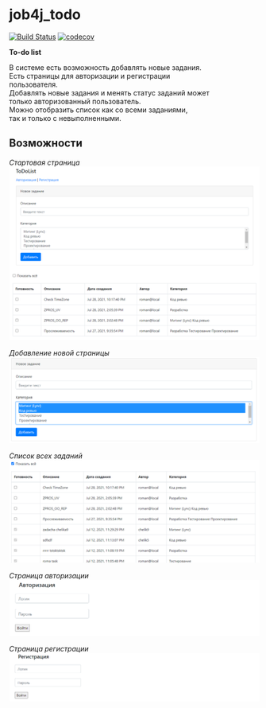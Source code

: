 # job4j_todo
[![Build Status](https://travis-ci.com/romankhiropulos/job4j_todo.svg?branch=main)](https://travis-ci.com/romankhiropulos/job4j_todo)
[![codecov](https://codecov.io/gh/romankhiropulos/job4j_todo/branch/main/graph/badge.svg?token=YY1R6PQ0SS)](https://codecov.io/gh/romankhiropulos/job4j_todo)

**To-do list**

В системе есть возможность добавлять новые задания.
<br>Есть страницы для авторизации и регистрации
<br>пользователя.
<br>Добавлять новые задания и менять статус заданий может 
<br>только авторизованный пользователь.
<br>Можно отобразить список как со всеми заданиями,
<br>так и только с невыполненными.


## Возможности

*Стартовая страница* <br>
![alt text](src/main/webapp/images/startpage.JPG) 

*Добавление новой страницы* <br>
![alt text](src/main/webapp/images/addpage.JPG)

*Список всех заданий* <br>
![alt text](src/main/webapp/images/alllist.JPG)

*Страница авторизации* <br>
![alt text](src/main/webapp/images/auth.JPG)

*Страница регистрации* <br>
![alt text](src/main/webapp/images/reg.JPG)
